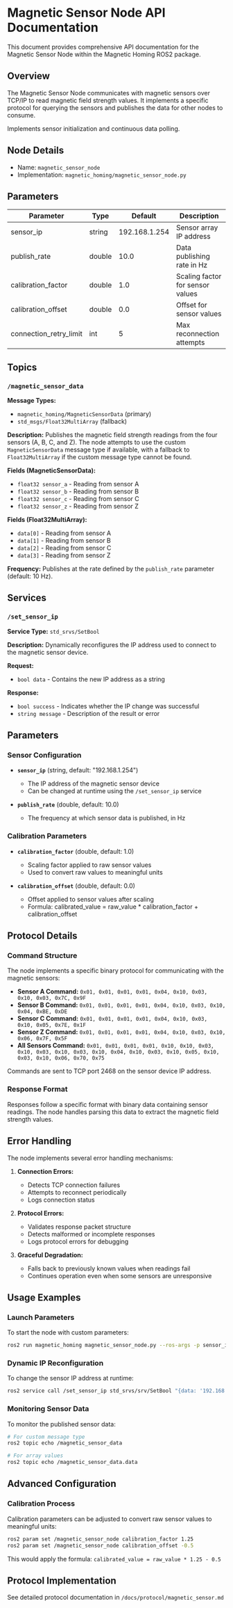 # Magnetic Sensor Node API Documentation

This document provides comprehensive API documentation for the Magnetic Sensor Node within the Magnetic Homing ROS2 package.

## Overview

The Magnetic Sensor Node communicates with magnetic sensors over TCP/IP to read magnetic field strength values. It implements a specific protocol for querying the sensors and publishes the data for other nodes to consume.

Implements sensor initialization and continuous data polling.

## Node Details
- Name: `magnetic_sensor_node`
- Implementation: `magnetic_homing/magnetic_sensor_node.py`

## Parameters
| Parameter | Type | Default | Description |
|-----------|------|---------|-------------|
| sensor_ip | string | 192.168.1.254 | Sensor array IP address |
| publish_rate | double | 10.0 | Data publishing rate in Hz |
| calibration_factor | double | 1.0 | Scaling factor for sensor values |
| calibration_offset | double | 0.0 | Offset for sensor values |
| connection_retry_limit | int | 5 | Max reconnection attempts |

## Topics

### `/magnetic_sensor_data`

**Message Types:**
- `magnetic_homing/MagneticSensorData` (primary)
- `std_msgs/Float32MultiArray` (fallback)

**Description:**
Publishes the magnetic field strength readings from the four sensors (A, B, C, and Z). The node attempts to use the custom `MagneticSensorData` message type if available, with a fallback to `Float32MultiArray` if the custom message type cannot be found.

**Fields (MagneticSensorData):**
- `float32 sensor_a` - Reading from sensor A
- `float32 sensor_b` - Reading from sensor B
- `float32 sensor_c` - Reading from sensor C
- `float32 sensor_z` - Reading from sensor Z

**Fields (Float32MultiArray):**
- `data[0]` - Reading from sensor A
- `data[1]` - Reading from sensor B
- `data[2]` - Reading from sensor C
- `data[3]` - Reading from sensor Z

**Frequency:**
Publishes at the rate defined by the `publish_rate` parameter (default: 10 Hz).

## Services

### `/set_sensor_ip`

**Service Type:** `std_srvs/SetBool`

**Description:**
Dynamically reconfigures the IP address used to connect to the magnetic sensor device.

**Request:**
- `bool data` - Contains the new IP address as a string

**Response:**
- `bool success` - Indicates whether the IP change was successful
- `string message` - Description of the result or error

## Parameters

### Sensor Configuration

- **`sensor_ip`** (string, default: "192.168.1.254")
  - The IP address of the magnetic sensor device
  - Can be changed at runtime using the `/set_sensor_ip` service

- **`publish_rate`** (double, default: 10.0)
  - The frequency at which sensor data is published, in Hz

### Calibration Parameters

- **`calibration_factor`** (double, default: 1.0)
  - Scaling factor applied to raw sensor values
  - Used to convert raw values to meaningful units

- **`calibration_offset`** (double, default: 0.0)
  - Offset applied to sensor values after scaling
  - Formula: calibrated_value = raw_value * calibration_factor + calibration_offset

## Protocol Details

### Command Structure

The node implements a specific binary protocol for communicating with the magnetic sensors:

- **Sensor A Command:** `0x01, 0x01, 0x01, 0x01, 0x04, 0x10, 0x03, 0x10, 0x03, 0x7C, 0x9F`
- **Sensor B Command:** `0x01, 0x01, 0x01, 0x01, 0x04, 0x10, 0x03, 0x10, 0x04, 0xBE, 0xDE`
- **Sensor C Command:** `0x01, 0x01, 0x01, 0x01, 0x04, 0x10, 0x03, 0x10, 0x05, 0x7E, 0x1F`
- **Sensor Z Command:** `0x01, 0x01, 0x01, 0x01, 0x04, 0x10, 0x03, 0x10, 0x06, 0x7F, 0x5F`
- **All Sensors Command:** `0x01, 0x01, 0x01, 0x01, 0x10, 0x10, 0x03, 0x10, 0x03, 0x10, 0x03, 0x10, 0x04, 0x10, 0x03, 0x10, 0x05, 0x10, 0x03, 0x10, 0x06, 0x70, 0x75`

Commands are sent to TCP port 2468 on the sensor device IP address.

### Response Format

Responses follow a specific format with binary data containing sensor readings. The node handles parsing this data to extract the magnetic field strength values.

## Error Handling

The node implements several error handling mechanisms:

1. **Connection Errors:**
   - Detects TCP connection failures
   - Attempts to reconnect periodically
   - Logs connection status

2. **Protocol Errors:**
   - Validates response packet structure
   - Detects malformed or incomplete responses
   - Logs protocol errors for debugging

3. **Graceful Degradation:**
   - Falls back to previously known values when readings fail
   - Continues operation even when some sensors are unresponsive

## Usage Examples

### Launch Parameters

To start the node with custom parameters:

```bash
ros2 run magnetic_homing magnetic_sensor_node.py --ros-args -p sensor_ip:=192.168.1.150 -p publish_rate:=20.0
```

### Dynamic IP Reconfiguration

To change the sensor IP address at runtime:

```bash
ros2 service call /set_sensor_ip std_srvs/srv/SetBool "{data: '192.168.1.200'}"
```

### Monitoring Sensor Data

To monitor the published sensor data:

```bash
# For custom message type
ros2 topic echo /magnetic_sensor_data

# For array values
ros2 topic echo /magnetic_sensor_data.data
```

## Advanced Configuration

### Calibration Process

Calibration parameters can be adjusted to convert raw sensor values to meaningful units:

```bash
ros2 param set /magnetic_sensor_node calibration_factor 1.25
ros2 param set /magnetic_sensor_node calibration_offset -0.5
```

This would apply the formula: `calibrated_value = raw_value * 1.25 - 0.5`

## Protocol Implementation
See detailed protocol documentation in `/docs/protocol/magnetic_sensor.md`
